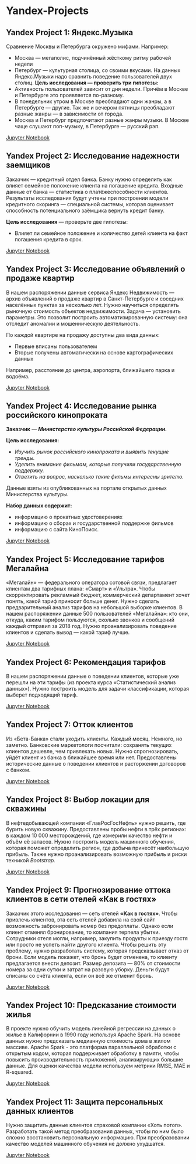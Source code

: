 # Yandex-Projects


## Yandex Project 1: Яндекс.Музыка
  Сравнение Москвы и Петербурга окружено мифами. Например: 
  - Москва — мегаполис, подчинённый жёсткому ритму рабочей недели 
  - Петербург — культурная столица, со своими вкусами. На данных Яндекс.Музыки надо сравнить поведение пользователей двух столиц. 
  **Цель исследования — проверить три гипотезы:**
  - Активность пользователей зависит от дня недели. Причём в Москве и Петербурге это проявляется по-разному.
  - В понедельник утром в Москве преобладают одни жанры, а в Петербурге — другие. Так же и вечером пятницы преобладают разные жанры — в зависимости от города.
  - Москва и Петербург предпочитают разные жанры музыки. В Москве чаще слушают поп-музыку, в Петербурге — русский рэп.

  [Jupyter Notebook](https://github.com/yerkebulanali/Yandex-Data-Science-Projects/blob/ddd56a9ad2bd077a77b0fb5bc40c5c59a7768c60/Yandex%20Practicum%20Project%201.ipynb)


## Yandex Project 2: Исследование надежности заемщиков
  Заказчик — кредитный отдел банка. Банку нужно определить как влияет семейное положение клиента на погашение кредита. Входные данные от банка — статистика о платёжеспособности клиентов. Результаты исследования будут учтены при построении модели кредитного скоринга — специальной системы, которая оценивает способность потенциального заёмщика вернуть кредит банку.
    
  **Цель исследования** — проверьте две гипотезы:
  - Влияет ли семейное положение и количество детей клиента на факт погашения кредита в срок.

  [Jupyter Notebook](https://github.com/yerkebulanali/Yandex-Data-Science-Projects/blob/ddd56a9ad2bd077a77b0fb5bc40c5c59a7768c60/Yandex%20Practicum%20Project%202.ipynb)
  

## Yandex Project 3: Исследование объявлений о продаже квартир
  В нашем распоряжении данные сервиса Яндекc Недвижимость — архив объявлений о продаже квартир в Санкт-Петербурге и соседних населённых пунктах за несколько лет. Нужно научиться определять рыночную стоимость объектов недвижимости. Задача — установить параметры. Это позволит построить автоматизированную систему: она отследит аномалии и мошенническую деятельность. 

По каждой квартире на продажу доступны два вида данных: 
- Первые вписаны пользователем
- Вторые получены автоматически на основе картографических данных

Например, расстояние до центра, аэропорта, ближайшего парка и водоёма.

  [Jupyter Notebook](https://github.com/yerkebulanali/Yandex-Data-Science-Projects/blob/d6c0787d175bf7152b4d4d3061b8db669f6a4425/Yandex%20Practicum%20Project%203.ipynb)
  

## Yandex Project 4: Исследование рынка российского кинопроката
  **Заказчик** — ***Министерство культуры Российской Федерации.***

  **Цель исследования:**
  - *Изучить рынок российского кинопроката и выявить текущие тренды.*
  - *Уделить внимание фильмам, которые получили государственную поддержку.* 
  - *Ответить на вопрос, насколько такие фильмы интересны зрителю.*

  Данные взяты из опубликованных на портале открытых данных Министерства культуры. 

  **Набор данных содержит:**
  - информацию о прокатных удостоверениях
  - информацию о сборах и государственной поддержке фильмов
  - информацию с сайта КиноПоиск.
  
  [Jupyter Notebook](https://github.com/yerkebulanali/Yandex-Data-Science-Projects/blob/d6c0787d175bf7152b4d4d3061b8db669f6a4425/Yandex%20Practicum%20Project%204.ipynb)
  
  
## Yandex Project 5: Исследование тарифов Мегалайна
  «Мегалайн» — федерального оператора сотовой связи, предлагает клиентам два тарифных плана: «Смарт» и «Ультра». Чтобы скорректировать рекламный бюджет, коммерческий департамент хочет понять, какой тариф приносит больше денег. Нужно сделать предварительный анализ тарифов на небольшой выборке клиентов. В нашем распоряжении данные 500 пользователей «Мегалайна»: кто они, откуда, каким тарифом пользуются, сколько звонков и сообщений каждый отправил за 2018 год. Нужно проанализировать поведение клиентов и сделать вывод — какой тариф лучше.
  
  [Jupyter Notebook](https://github.com/yerkebulanali/Yandex-Data-Science-Projects/blob/d6c0787d175bf7152b4d4d3061b8db669f6a4425/Yandex%20Practicum%20Project%205.ipynb)
  

## Yandex Project 6: Рекомендация тарифов
  В нашем распоряжении данные о поведении клиентов, которые уже перешли на эти тарифы (из проекта курса «Статистический анализ данных»). Нужно построить модель для задачи классификации, которая выберет подходящий тариф.
  
  [Jupyter Notebook](https://github.com/yerkebulanali/Yandex-Data-Science-Projects/blob/d6c0787d175bf7152b4d4d3061b8db669f6a4425/Yandex%20Practicum%20Project%206.ipynb)
  
  
## Yandex Project 7: Отток клиентов
  Из «Бета-Банка» стали уходить клиенты. Каждый месяц. Немного, но заметно. Банковские маркетологи посчитали: сохранять текущих клиентов дешевле, чем привлекать новых. Нужно спрогнозировать, уйдёт клиент из банка в ближайшее время или нет. Предоставлены исторические данные о поведении клиентов и расторжении договоров с банком.
  
  [Jupyter Notebook](https://github.com/yerkebulanali/Yandex-Data-Science-Projects/blob/d6c0787d175bf7152b4d4d3061b8db669f6a4425/Yandex%20Practicum%20Project%207.ipynb)
  
  
  
## Yandex Project 8: Выбор локации для скважины
  В нефтедобывающей компании «ГлавРосГосНефть» нужно решить, где бурить новую скважину. Предоставлены пробы нефти в трёх регионах: в каждом 10 000 месторождений, где измерили качество нефти и объём её запасов. Нужно построить модель машинного обучения, которая поможет определить регион, где добыча принесёт наибольшую прибыль. Также нужно проанализировать возможную прибыль и риски техникой *Bootstrap.*
  
  [Jupyter Notebook](https://github.com/yerkebulanali/Yandex-Data-Science-Projects/blob/d6c0787d175bf7152b4d4d3061b8db669f6a4425/Yandex%20Practicum%20Project%208.ipynb)
  

## Yandex Project 9: Прогнозирование оттока клиентов в сети отелей «Как в гостях»
  Заказчик этого исследования — сеть отелей **«Как в гостях»**. Чтобы привлечь клиентов, эта сеть отелей добавила на свой сайт возможность забронировать номер без предоплаты. Однако если клиент отменял бронирование, то компания терпела убытки. Сотрудники отеля могли, например, закупить продукты к приезду гостя или просто не успеть найти другого клиента. Чтобы решить эту проблему, нужно разработать систему, которая предсказывает отказ от брони. Если модель покажет, что бронь будет отменена, то клиенту предлагается внести депозит. Размер депозита — 80% от стоимости номера за одни сутки и затрат на разовую уборку. Деньги будут списаны со счёта клиента, если он всё же отменит бронь.
  
  [Jupyter Notebook](https://github.com/yerkebulanali/Yandex-Data-Science-Projects/blob/d6c0787d175bf7152b4d4d3061b8db669f6a4425/Yandex%20Practicum%20Project%209.ipynb)
  
  
  ## Yandex Project 10: Предсказание стоимости жилья
  В проекте нужно обучить модель линейной регрессии на данных о жилье в Калифорнии в 1990 году используя Apache Spark. На основе данных нужно предсказать медианную стоимость дома в жилом массиве. Apache Spark - это платформа параллельной обработки с открытым кодом, которая поддерживает обработку в памяти, чтобы повысить производительность приложений, анализирующих большие данные. Для оценки качества модели используем метрики RMSE, MAE и R-squared.
  
  [Jupyter Notebook](https://github.com/yerkebulanali/Yandex-Data-Science-Projects/blob/a37c653c575919be8dee1ca06c8145986c2a24f0/Yandex%20Practicum%20Project%2010.ipynb)
  
  
  ## Yandex Project 11: Защита персональных данных клиентов
  Нужно защитить данные клиентов страховой компании «Хоть потоп». Разработать такой метод преобразования данных, чтобы по ним было сложно восстановить персональную информацию. При преобразовании качество моделей машинного обучения не должно ухудшатся.

  [Jupyter Notebook](https://github.com/yerkebulanali/Yandex-Data-Science-Projects/blob/95dfd7d15feec2107b70689bdcad637157706812/Yandex%20Practicum%20Project%2011.ipynb)
